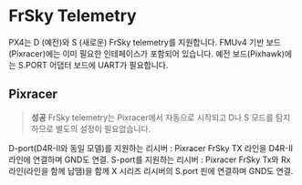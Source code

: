 # FrSky Telemetry

PX4는 D (예전)와 S (새로운) FrSky telemetry를 지원합니다. FMUv4 기반 보드(Pixracer)에는 이미 필요한 인테페이스가 포함되어 있습니다. 예전 보드(Pixhawk)에는 S.PORT 어댑터 보드에 UART가 필요합니다.

## Pixracer

> **성공** FrSky telemetry는 Pixracer에서 자동으로 시작되고 D나 S 모드를 탐지하므로 별도의 설정이 필요없습니다.

D-port(D4R-II와 동일 모델)를 지원하는 리시버 : Pixracer FrSky TX 라인을 D4R-II 라인에 연결하며 GND도 연결.
S-port를 지원하는 리시버 : Pixracer FrSky Tx와 Rx 라인(라인을 함께 납땜)을 함께 X 시리즈 리시버의 S.port 핀에 연결하며 GND도 연결.

